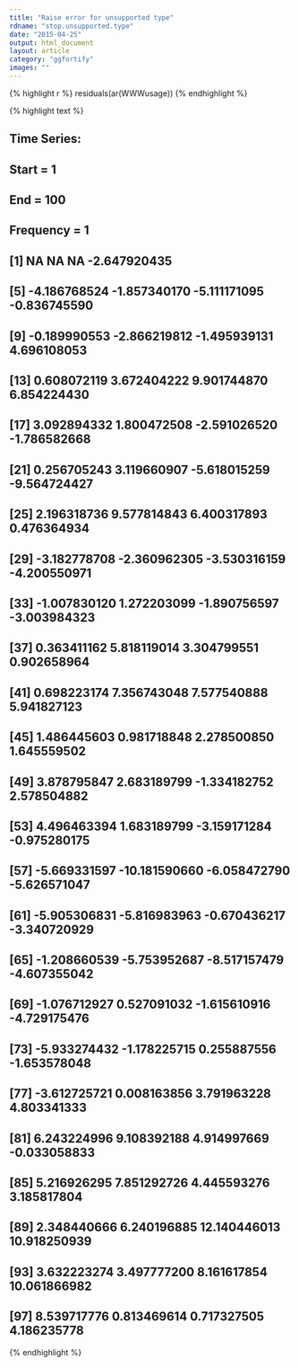 ```yaml
---
title: "Raise error for unsupported type"
rdname: "stop.unsupported.type"
date: "2015-04-25"
output: html_document
layout: article
category: "ggfortify"
images: ""
---
```





{% highlight r %}
residuals(ar(WWWusage))
{% endhighlight %}



{% highlight text %}
## Time Series:
## Start = 1 
## End = 100 
## Frequency = 1 
##   [1]            NA            NA            NA  -2.647920435
##   [5]  -4.186768524  -1.857340170  -5.111171095  -0.836745590
##   [9]  -0.189990553  -2.866219812  -1.495939131   4.696108053
##  [13]   0.608072119   3.672404222   9.901744870   6.854224430
##  [17]   3.092894332   1.800472508  -2.591026520  -1.786582668
##  [21]   0.256705243   3.119660907  -5.618015259  -9.564724427
##  [25]   2.196318736   9.577814843   6.400317893   0.476364934
##  [29]  -3.182778708  -2.360962305  -3.530316159  -4.200550971
##  [33]  -1.007830120   1.272203099  -1.890756597  -3.003984323
##  [37]   0.363411162   5.818119014   3.304799551   0.902658964
##  [41]   0.698223174   7.356743048   7.577540888   5.941827123
##  [45]   1.486445603   0.981718848   2.278500850   1.645559502
##  [49]   3.878795847   2.683189799  -1.334182752   2.578504882
##  [53]   4.496463394   1.683189799  -3.159171284  -0.975280175
##  [57]  -5.669331597 -10.181590660  -6.058472790  -5.626571047
##  [61]  -5.905306831  -5.816983963  -0.670436217  -3.340720929
##  [65]  -1.208660539  -5.753952687  -8.517157479  -4.607355042
##  [69]  -1.076712927   0.527091032  -1.615610916  -4.729175476
##  [73]  -5.933274432  -1.178225715   0.255887556  -1.653578048
##  [77]  -3.612725721   0.008163856   3.791963228   4.803341333
##  [81]   6.243224996   9.108392188   4.914997669  -0.033058833
##  [85]   5.216926295   7.851292726   4.445593276   3.185817804
##  [89]   2.348440666   6.240196885  12.140446013  10.918250939
##  [93]   3.632223274   3.497777200   8.161617854  10.061866982
##  [97]   8.539717776   0.813469614   0.717327505   4.186235778
{% endhighlight %}